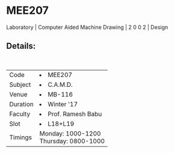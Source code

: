 # MEE207
Laboratory | Computer Aided Machine Drawing | 2 0 0 2 | Design

## Details:
<table>
  <tr>
    <td>Code</td>
    <td><li>MEE207</td>
  </tr>
  <tr>
    <td>Subject</td>
    <td><li>C.A.M.D.</td>
  </tr>
  <tr>
    <td>Venue</td>
    <td><li>MB-116</td>
  </tr>
  <tr>  
    <td>Duration</td>
    <td><li>Winter '17</td>
  </tr>
  <tr>  
    <td>Faculty</td>
    <td><li>Prof. Ramesh Babu</td>
  </tr> <tr>  
    <td>Slot</td>
    <td><li>L18+L19</td>
  </tr>
  <tr>
  <td>Timings</td>
  <td>Monday: 1000-1200<br>Thursday: 0800-1000</td>
</table>
